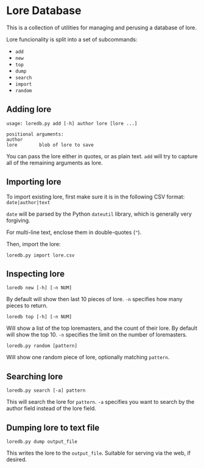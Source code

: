 # Lore Database

This is a collection of utilities for managing and perusing a database of lore.

Lore funcionality is split into a set of subcommands:

 - `add`
 - `new`
 - `top`
 - `dump`
 - `search`
 - `import`
 - `random`

## Adding lore

    usage: loredb.py add [-h] author lore [lore ...]

    positional arguments:
    author
    lore        blob of lore to save

You can pass the lore either in quotes, or as plain text.
`add` will try to capture all of the remaining arguments as lore.


## Importing lore

To import existing lore, first make sure it is in the following CSV format: `date|author|text`

`date` will be parsed by the Python `dateutil` library, which is generally very forgiving.

For multi-line text, enclose them in double-quotes (`"`).

Then, import the lore:

`loredb.py import lore.csv`

## Inspecting lore

`loredb new [-h] [-n NUM]`

By default will show then last 10 pieces of lore. `-n` specifies how many pieces to return.

`loredb top [-h] [-n NUM]`

Will show a list of the top loremasters, and the count of their lore.
By default will show the top 10.
`-n` specifies the limit on the number of loremasters.

`loredb.py random [pattern]`

Will show one random piece of lore, optionally matching `pattern`.

## Searching lore

`loredb.py search [-a] pattern`

This will search the lore for `pattern`. `-a` specifies you want to search by the author field instead of the lore field.

## Dumping lore to text file

`loredb.py dump output_file`

This writes the lore to the `output_file`. Suitable for serving via the web, if desired.

